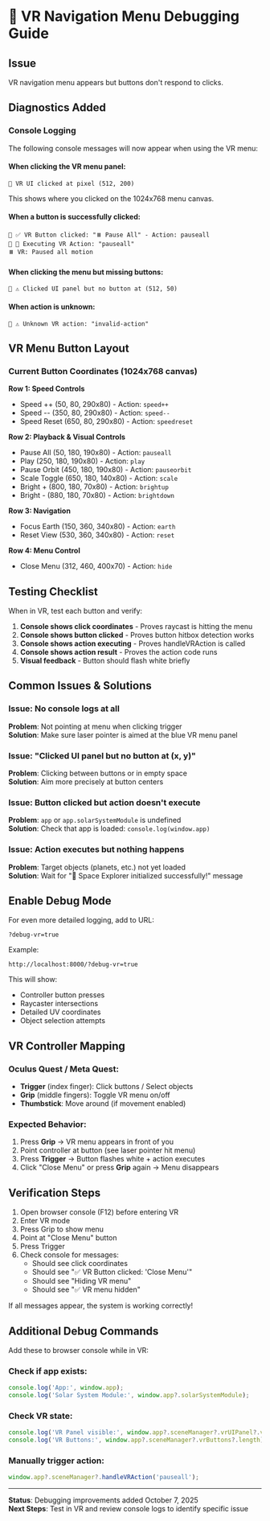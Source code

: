 # 🥽 VR Navigation Menu Debugging Guide

## Issue
VR navigation menu appears but buttons don't respond to clicks.

## Diagnostics Added

### Console Logging
The following console messages will now appear when using the VR menu:

#### When clicking the VR menu panel:
```
🥽 VR UI clicked at pixel (512, 200)
```
This shows where you clicked on the 1024x768 menu canvas.

#### When a button is successfully clicked:
```
🥽 ✅ VR Button clicked: "⏸️ Pause All" - Action: pauseall
🥽 🎯 Executing VR Action: "pauseall"
⏸️ VR: Paused all motion
```

#### When clicking the menu but missing buttons:
```
🥽 ⚠️ Clicked UI panel but no button at (512, 50)
```

#### When action is unknown:
```
🥽 ⚠️ Unknown VR action: "invalid-action"
```

## VR Menu Button Layout

### Current Button Coordinates (1024x768 canvas)

**Row 1: Speed Controls**
- Speed ++ (50, 80, 290x80) - Action: `speed++`
- Speed -- (350, 80, 290x80) - Action: `speed--`
- Speed Reset (650, 80, 290x80) - Action: `speedreset`

**Row 2: Playback & Visual Controls**
- Pause All (50, 180, 190x80) - Action: `pauseall`
- Play (250, 180, 190x80) - Action: `play`
- Pause Orbit (450, 180, 190x80) - Action: `pauseorbit`
- Scale Toggle (650, 180, 140x80) - Action: `scale`
- Bright + (800, 180, 70x80) - Action: `brightup`
- Bright - (880, 180, 70x80) - Action: `brightdown`

**Row 3: Navigation**
- Focus Earth (150, 360, 340x80) - Action: `earth`
- Reset View (530, 360, 340x80) - Action: `reset`

**Row 4: Menu Control**
- Close Menu (312, 460, 400x70) - Action: `hide`

## Testing Checklist

When in VR, test each button and verify:

1. **Console shows click coordinates** - Proves raycast is hitting the menu
2. **Console shows button clicked** - Proves button hitbox detection works
3. **Console shows action executing** - Proves handleVRAction is called
4. **Console shows action result** - Proves the action code runs
5. **Visual feedback** - Button should flash white briefly

## Common Issues & Solutions

### Issue: No console logs at all
**Problem**: Not pointing at menu when clicking trigger  
**Solution**: Make sure laser pointer is aimed at the blue VR menu panel

### Issue: "Clicked UI panel but no button at (x, y)"
**Problem**: Clicking between buttons or in empty space  
**Solution**: Aim more precisely at button centers

### Issue: Button clicked but action doesn't execute
**Problem**: `app` or `app.solarSystemModule` is undefined  
**Solution**: Check that app is loaded: `console.log(window.app)`

### Issue: Action executes but nothing happens
**Problem**: Target objects (planets, etc.) not yet loaded  
**Solution**: Wait for "🚀 Space Explorer initialized successfully!" message

## Enable Debug Mode

For even more detailed logging, add to URL:
```
?debug-vr=true
```

Example:
```
http://localhost:8000/?debug-vr=true
```

This will show:
- Controller button presses
- Raycaster intersections
- Detailed UV coordinates
- Object selection attempts

## VR Controller Mapping

### Oculus Quest / Meta Quest:
- **Trigger** (index finger): Click buttons / Select objects
- **Grip** (middle fingers): Toggle VR menu on/off
- **Thumbstick**: Move around (if movement enabled)

### Expected Behavior:
1. Press **Grip** → VR menu appears in front of you
2. Point controller at button (see laser pointer hit menu)
3. Press **Trigger** → Button flashes white + action executes
4. Click "Close Menu" or press **Grip** again → Menu disappears

## Verification Steps

1. Open browser console (F12) before entering VR
2. Enter VR mode
3. Press Grip to show menu
4. Point at "Close Menu" button
5. Press Trigger
6. Check console for messages:
   - Should see click coordinates
   - Should see "✅ VR Button clicked: 'Close Menu'"
   - Should see "Hiding VR menu"
   - Should see "✅ VR menu hidden"

If all messages appear, the system is working correctly!

## Additional Debug Commands

Add these to browser console while in VR:

### Check if app exists:
```javascript
console.log('App:', window.app);
console.log('Solar System Module:', window.app?.solarSystemModule);
```

### Check VR state:
```javascript
console.log('VR Panel visible:', window.app?.sceneManager?.vrUIPanel?.visible);
console.log('VR Buttons:', window.app?.sceneManager?.vrButtons?.length);
```

### Manually trigger action:
```javascript
window.app?.sceneManager?.handleVRAction('pauseall');
```

---

**Status**: Debugging improvements added October 7, 2025  
**Next Steps**: Test in VR and review console logs to identify specific issue
